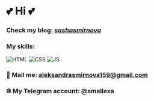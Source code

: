 #  💕 Hi 💕
### Check my blog: [_sashasmirnova_](https://www.instagram.com/_sashasmirnova_)
### My skills:
![HTML](https://img.shields.io/badge/-HTML-090909?style=flat&logo=HTML)
![CSS](https://img.shields.io/badge/-CSS-090909?style=flat&logo=CSS)
![JS](https://img.shields.io/badge/-JS-090909?style=flat&logo=JS)
### 📧 Mail me: aleksandrasmirnova159@gmail.com
### 🌐 My Telegram account: @smallexa
